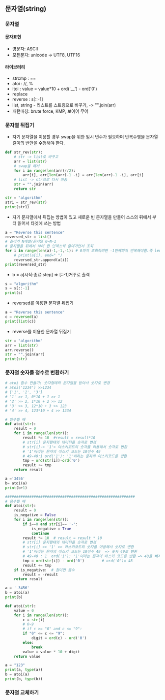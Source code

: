 ## 문자열(string)

### 문자열

#### 문자표현

* 영문자: ASCII
* 모든문자: unicode -> UTF8, UTF16



#### 라이브러리

* strcmp : ==
* atoi : //, %
* itoi : value = value*10 + ord('__') - ord('0')
* replace
* reverse : s[::-1]
* list, string - 리스트를 스트링으로 바꾸기, -> "".join(arr)
* 패턴매칭: brute force, KMP, 보이어 무어

### 문자열 뒤집기

* 자기 문자열을 이용할 경우 swap을 위한 임시 변수가 필요하며 반복수행을 문자열 길이의 반만을 수행해야 한다.

```python
def str_rev(str):
    # str -> list로 바꾸고
    arr = list(str)
    # swap을 해서
    for i in range(len(arr)//2):
        arr[i], arr[len(arr)-1 -i] = arr[len(arr)-1 -i], arr[i]
    # list -> str으로 다시 바꿈
    str = "".join(arr)
    return str

str = "algorithm"
str1 = str_rev(str)
print(str1)


```



* 자기 문자열에서 뒤집는 방법이 있고 새로운 빈 문자열을 만들어 소스의 뒤에서 부터 읽어서 타겟에 쓰는 방법

```python
a = "Reverse this sentence"
reversed_str = list()
# 길이가 N배열/문자열 0~N-1
# 문자열을 뒤에서 부터 한 인덱스씩 줄여가면서 조회
for i in range(len(a)-1,-1,-1): # 0까지 조회하려면 -1번째까지 반복해야함.즉 len(a)번째 부터 0 까지
    # print(a[i], end=" ")
    reversed_str.append(a[i])
print(reversed_str)
```

*  b = a[시작:종료:step]  => [::-1]거꾸로 출력

```python
s = "algorithm"
s = s[::-1]
print(s)
```

* reversed를 이용한 문자열 뒤집기

```python
a = "Reverse this sentence"
c = reversed(a)
print(list(c))
```

* reverse를 이용한 문자열 뒤집기

```python
str = "algorithm"
arr = list(str)
arr.reverse()
str = "".join(arr)
print(str)
```



### 문자열 숫자를 정수로 변환하기

```python
# atoi 함수 만들기: 숫자형태의 문자열을 받아서 숫자로 변경
# atoi('1234') >>1234
# ['1', '2', '3']
# '1' >> 1, 0*10 + 1 >> 1
# '2' >> 2, 1*10 + 2 >> 12
# '3' >> 3, 12*10 + 3 >> 123
# '4' >> 4, 123*10 + 4 >> 1234

# 양수일 때
def atoi(str):
    result = 0
    for i in range(len(str)):
        result *= 10  #result = result*10
        # str[i] 문자형태의 데이터를 숫자로 변경
        # str[i]-> '1'> 아스키코드의 숫자를 이용해서 숫자로 변환
        # '1'이라는 문자의 아스키 코드는 10진수 49
        # 49-48:1 ord('1'): '1'이라는 문자의 아스키코드를 반환
        tmp = ord(str[i])-ord('0')
        result += tmp
    return result

a ='3456'
b= atoi(a)
print(b+1)

###########################################################
# 음수일 때
def atoi(str):
    result = 0
    is_negative = False
    for i in range(len(str)):
        if i==0 and str[i]== '-':
            is_negative = True
            continue
        result *= 10  # result = result * 10
        # str[i] 문자형태의 데이터를 숫자로 변경
        # str[i] >> '1' >> 아스키코드의 숫자를 이용해서 숫자로 변환
        # '1'이라는 문자의 아스키 코드는 10진수 49  => 숫자 49로 변환
        # 49-48 : 1  ord('1'): '1'이라는 문자의 아스키 코드를 반환 => 48을 빼서 1이라는 숫자를 찾을 수 있다
        tmp = ord(str[i]) - ord('0')        # ord('0')= 48
        result += tmp
    if is_negative:  # 참이면 음수
        result = -result
    return result

a = '-3456'
b = atoi(a)
print(b)
```

```python
def atoi(str):
    value = 0
    for i in range(len(str)):
        c = str[i]
        # 0~9
        # if c >= "0" and c <= "9":
        if "0" <= c <= "9":
            digit = ord(c) - ord('0')
        else:
            break
        value = value * 10 + digit
    return value

a = "123"
print(a, type(a))
b = atoi(a)
print(b, type(b))
```



### 문자열 교체하기

```

```

